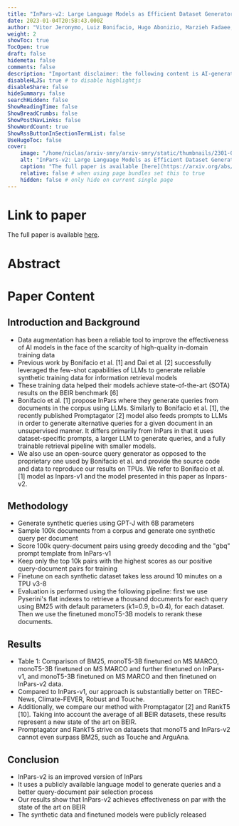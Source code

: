 ```yaml
---
title: "InPars-v2: Large Language Models as Efficient Dataset Generators for Information Retrieval"
date: 2023-01-04T20:58:43.000Z
author: "Vitor Jeronymo, Luiz Bonifacio, Hugo Abonizio, Marzieh Fadaee, Roberto Lotufo, Jakub Zavrel, Rodrigo Nogueira"
weight: 2
showToc: true
TocOpen: true
draft: false
hidemeta: false
comments: false
description: "Important disclaimer: the following content is AI-generated, please make sure to fact check the presented information by reading the full paper."
disableHLJS: true # to disable highlightjs
disableShare: false
hideSummary: false
searchHidden: false
ShowReadingTime: false
ShowBreadCrumbs: false
ShowPostNavLinks: false
ShowWordCount: true
ShowRssButtonInSectionTermList: false
UseHugoToc: false
cover:
    image: "/home/niclas/arxiv-smry/arxiv-smry/static/thumbnails/2301-01820v1.webp" # image path/url
    alt: "InPars-v2: Large Language Models as Efficient Dataset Generators for Information Retrieval" # alt text
    caption: "The full paper is available [here](https://arxiv.org/abs/2301.01820)." # display caption under cover
    relative: false # when using page bundles set this to true
    hidden: false # only hide on current single page
---
```


# Link to paper
The full paper is available [here](https://arxiv.org/abs/2301.01820).


# Abstract

# Paper Content

## Introduction and Background
- Data augmentation has been a reliable tool to improve the effectiveness of AI models in the face of the scarcity of high-quality in-domain training data
- Previous work by Bonifacio et al. [1] and Dai et al. [2] successfully leveraged the few-shot capabilities of LLMs to generate reliable synthetic training data for information retrieval models
- These training data helped their models achieve state-of-the-art (SOTA) results on the BEIR benchmark [6]
- Bonifacio et al. [1] propose InPars where they generate queries from documents in the corpus using LLMs. Similarly to Bonifacio et al. [1], the recently published Promptagator [2] model also feeds prompts to LLMs in order to generate alternative queries for a given document in an unsupervised manner. It differs primarily from InPars in that it uses dataset-specific prompts, a larger LLM to generate queries, and a fully trainable retrieval pipeline with smaller models.
- We also use an open-source query generator as opposed to the proprietary one used by Bonifacio et al. and provide the source code and data to reproduce our results on TPUs. We refer to Bonifacio et al. [1] model as Inpars-v1 and the model presented in this paper as Inpars-v2.

## Methodology
- Generate synthetic queries using GPT-J with 6B parameters
- Sample 100k documents from a corpus and generate one synthetic query per document
- Score 100k query-document pairs using greedy decoding and the "gbq" prompt template from InPars-v1
- Keep only the top 10k pairs with the highest scores as our positive query-document pairs for training
- Finetune on each synthetic dataset takes less around 10 minutes on a TPU v3-8
- Evaluation is performed using the following pipeline: first we use Pyserini's flat indexes to retrieve a thousand documents for each query using BM25 with default parameters (k1=0.9, b=0.4), for each dataset. Then we use the finetuned monoT5-3B models to rerank these documents.

## Results
- Table 1: Comparison of BM25, monoT5-3B finetuned on MS MARCO, monoT5-3B finetuned on MS MARCO and further finetuned on InPars-v1, and monoT5-3B finetuned on MS MARCO and then finetuned on InPars-v2 data.
- Compared to InPars-v1, our approach is substantially better on TREC-News, Climate-FEVER, Robust and Touche.
- Additionally, we compare our method with Promptagator [2] and RankT5 [10]. Taking into account the average of all BEIR datasets, these results represent a new state of the art on BEIR.
- Promptagator and RankT5 strive on datasets that monoT5 and InPars-v2 cannot even surpass BM25, such as Touche and ArguAna.

## Conclusion
- InPars-v2 is an improved version of InPars
- It uses a publicly available language model to generate queries and a better query-document pair selection process
- Our results show that InPars-v2 achieves effectiveness on par with the state of the art on BEIR
- The synthetic data and finetuned models were publicly released
